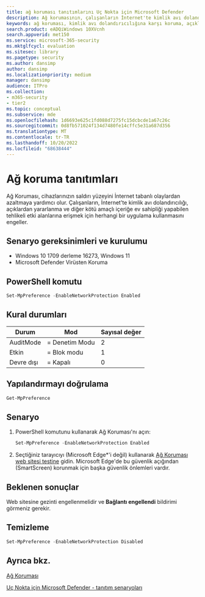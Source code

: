 ```yaml
---
title: ağ koruması tanıtımlarını Uç Nokta için Microsoft Defender
description: Ağ korumasının, çalışanların İnternet'te kimlik avı dolandırıcılığı, açıklardan yararlanma ve diğer kötü amaçlı içeriğe ev sahipliği yapabilen tehlikeli etki alanlarına erişmek için herhangi bir uygulamayı kullanmasını nasıl önlediğini gösterir.
keywords: ağ koruması, kimlik avı dolandırıcılığına karşı koruma, açıklardan yararlanmaya karşı koruma, kötü amaçlı içeriğe karşı koruma, tanıtım
search.product: eADQiWindows 10XVcnh
search.appverid: met150
ms.service: microsoft-365-security
ms.mktglfcycl: evaluation
ms.sitesec: library
ms.pagetype: security
ms.author: dansimp
author: dansimp
ms.localizationpriority: medium
manager: dansimp
audience: ITPro
ms.collection:
- m365-security
- tier2
ms.topic: conceptual
ms.subservice: mde
ms.openlocfilehash: 1d6693e625c1fd088d7275fc15dcbcde1a67c26c
ms.sourcegitcommit: 0d8fb571024f134d7480fe14cffc5e31a687d356
ms.translationtype: MT
ms.contentlocale: tr-TR
ms.lasthandoff: 10/20/2022
ms.locfileid: "68638444"
---
```

# <a name="network-protection-demonstrations"></a>Ağ koruma tanıtımları

Ağ Koruması, cihazlarınızın saldırı yüzeyini İnternet tabanlı olaylardan azaltmaya yardımcı olur. Çalışanların, İnternet'te kimlik avı dolandırıcılığı, açıklardan yararlanma ve diğer kötü amaçlı içeriğe ev sahipliği yapabilen tehlikeli etki alanlarına erişmek için herhangi bir uygulama kullanmasını engeller.

## <a name="scenario-requirements-and-setup"></a>Senaryo gereksinimleri ve kurulumu

- Windows 10 1709 derleme 16273, Windows 11
- Microsoft Defender Virüsten Koruma

## <a name="powershell-command"></a>PowerShell komutu

```powershell
Set-MpPreference -EnableNetworkProtection Enabled
```

## <a name="rule-states"></a>Kural durumları

|Durum|Mod|Sayısal değer|
|---|---|---|
|AuditMode|= Denetim Modu|2|
|Etkin|= Blok modu|1|
|Devre dışı|= Kapalı|0|

## <a name="verify-configuration"></a>Yapılandırmayı doğrulama

```powershell
Get-MpPreference
```

## <a name="scenario"></a>Senaryo

1. PowerShell komutunu kullanarak Ağ Koruması'nı açın:

   ```powershell
   Set-MpPreference -EnableNetworkProtection Enabled
   ```

2. Seçtiğiniz tarayıcıyı (Microsoft Edge*'i değil) kullanarak [Ağ Koruması web sitesi testine](https://smartscreentestratings2.net/) gidin. Microsoft Edge'de bu güvenlik açığından (SmartScreen) korunmak için başka güvenlik önlemleri vardır.

## <a name="expected-results"></a>Beklenen sonuçlar

Web sitesine gezinti engellenmelidir ve **Bağlantı engellendi** bildirimi görmeniz gerekir.

## <a name="clean-up"></a>Temizleme

```powershell
Set-MpPreference -EnableNetworkProtection Disabled
```

## <a name="see-also"></a>Ayrıca bkz.

[Ağ Koruması](network-protection.md)

[Uç Nokta için Microsoft Defender - tanıtım senaryoları](defender-endpoint-demonstrations.md)
